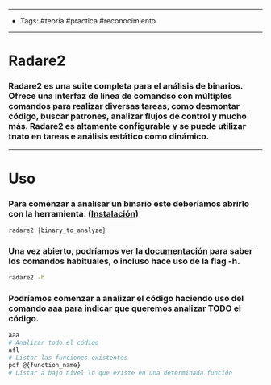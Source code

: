 -----
- Tags: #teoria #practica #reconocimiento 
-----
# Radare2

### **Radare2** es una suite completa para el análisis de binarios. Ofrece una interfaz de línea de comandso con múltiples comandos para realizar diversas tareas, como desmontar código, buscar patrones, analizar flujos de control y mucho más. Radare2 es altamente configurable y se puede utilizar tnato en tareas e análisis estático como dinámico.

----
# Uso 

### Para comenzar a analisar un binario este deberíamos abrirlo con la herramienta. ([Instalación](https://book.rada.re/first_steps/getting_radare.html))

```bash
radare2 {binary_to_analyze}
```

### Una vez abierto, podríamos ver la [documentación](https://book.rada.re/first_steps/commandline_flags.html) para saber los comandos habituales, o incluso hace uso de la flag **-h**. 

```bash
radare2 -h
```
### Podríamos comenzar a analizar el código haciendo uso del comando **aaa** para indicar que queremos **analizar TODO el código**.

```bash
aaa
# Analizar todo el código
afl
# Listar las funciones existentes
pdf @{function_name}
# Listar a bajo nivel lo que existe en una determinada función
```